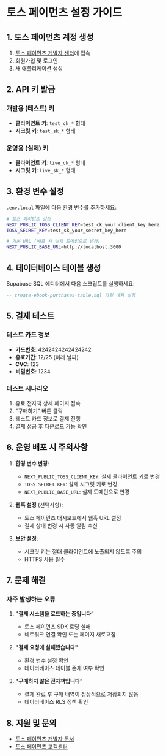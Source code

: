# 토스 페이먼츠 설정 가이드

## 1. 토스 페이먼츠 계정 생성

1. [토스 페이먼츠 개발자 센터](https://developers.tosspayments.com/)에 접속
2. 회원가입 및 로그인
3. 새 애플리케이션 생성

## 2. API 키 발급

### 개발용 (테스트) 키
- **클라이언트 키**: `test_ck_*` 형태
- **시크릿 키**: `test_sk_*` 형태

### 운영용 (실제) 키
- **클라이언트 키**: `live_ck_*` 형태  
- **시크릿 키**: `live_sk_*` 형태

## 3. 환경 변수 설정

`.env.local` 파일에 다음 환경 변수를 추가하세요:

```bash
# 토스 페이먼츠 설정
NEXT_PUBLIC_TOSS_CLIENT_KEY=test_ck_your_client_key_here
TOSS_SECRET_KEY=test_sk_your_secret_key_here

# 기본 URL (배포 시 실제 도메인으로 변경)
NEXT_PUBLIC_BASE_URL=http://localhost:3000
```

## 4. 데이터베이스 테이블 생성

Supabase SQL 에디터에서 다음 스크립트를 실행하세요:

```sql
-- create-ebook-purchases-table.sql 파일 내용 실행
```

## 5. 결제 테스트

### 테스트 카드 정보
- **카드번호**: 4242424242424242
- **유효기간**: 12/25 (미래 날짜)
- **CVC**: 123
- **비밀번호**: 1234

### 테스트 시나리오
1. 유료 전자책 상세 페이지 접속
2. "구매하기" 버튼 클릭
3. 테스트 카드 정보로 결제 진행
4. 결제 성공 후 다운로드 가능 확인

## 6. 운영 배포 시 주의사항

1. **환경 변수 변경**:
   - `NEXT_PUBLIC_TOSS_CLIENT_KEY`: 실제 클라이언트 키로 변경
   - `TOSS_SECRET_KEY`: 실제 시크릿 키로 변경
   - `NEXT_PUBLIC_BASE_URL`: 실제 도메인으로 변경

2. **웹훅 설정** (선택사항):
   - 토스 페이먼츠 대시보드에서 웹훅 URL 설정
   - 결제 상태 변경 시 자동 알림 수신

3. **보안 설정**:
   - 시크릿 키는 절대 클라이언트에 노출되지 않도록 주의
   - HTTPS 사용 필수

## 7. 문제 해결

### 자주 발생하는 오류

1. **"결제 시스템을 로드하는 중입니다"**
   - 토스 페이먼츠 SDK 로딩 실패
   - 네트워크 연결 확인 또는 페이지 새로고침

2. **"결제 요청에 실패했습니다"**
   - 환경 변수 설정 확인
   - 데이터베이스 테이블 존재 여부 확인

3. **"구매하지 않은 전자책입니다"**
   - 결제 완료 후 구매 내역이 정상적으로 저장되지 않음
   - 데이터베이스 RLS 정책 확인

## 8. 지원 및 문의

- [토스 페이먼츠 개발자 문서](https://docs.tosspayments.com/)
- [토스 페이먼츠 고객센터](https://support.tosspayments.com/)
